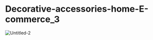 # Decorative-accessories-home-E-commerce_3
![Untitled-2](https://user-images.githubusercontent.com/97280400/148647759-16c3290a-b3c8-4e8c-8892-57517d64802b.jpg)
